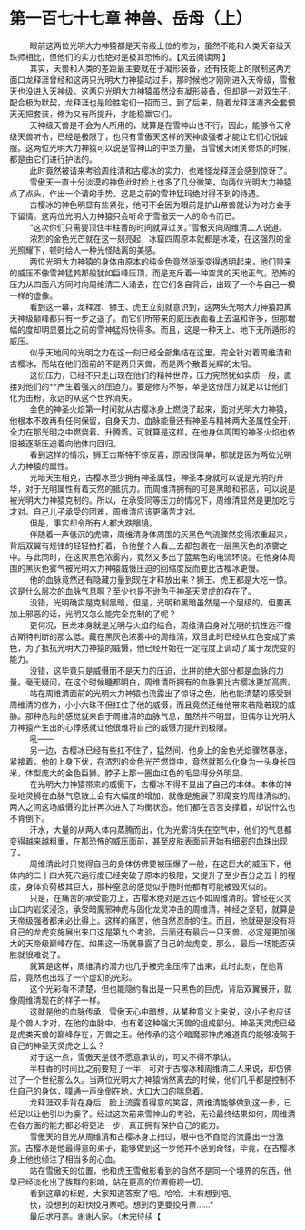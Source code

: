 <h1>第一百七十七章 神兽、岳母（上）</h1>
<div id="content">&nbsp&nbsp&nbsp&nbsp&nbsp&nbsp&nbsp&nbsp
 眼前这两位光明大力神猿都是天帝级上位的修为，虽然不能和人类天帝级天珠师相比，但他们的实力也绝对是极其恐怖的。【风云阅读网.】
 <br/>&nbsp&nbsp&nbsp&nbsp&nbsp&nbsp&nbsp&nbsp
 其实，天兽和人类的差距最主要就在于凝形装备，还有技能上的限制这两方面口龙释涯曾经和这两只光明大力神猿动过手，那时候他才刚刚进入天帝级，雪傲天也没进入天神级。这两只光明大力神猿虽然没有凝形装备，但却是一对双生子，配合极为默契，龙释涯也是险胜宅们一招而已。到了后来，随着龙释涯凑齐全套恨天无把套装，修为又有所提升，才能稳赢它们。
 <br/>&nbsp&nbsp&nbsp&nbsp&nbsp&nbsp&nbsp&nbsp
 天神级天兽是不会为人所用的，就算是在雪神山也不行，因此，能够令天帝级天兽听令，已经是极限了，也只有雪傲天这样的天神级强者才能让它们心悦诚服。这两位光明大力神猿可以说是雪神山的中坚力量，当雪傲天闭关修炼的时候，都是由它们进行护法的。
 <br/>&nbsp&nbsp&nbsp&nbsp&nbsp&nbsp&nbsp&nbsp
 此时竟然被请来考验周维清和古樱冰的实力，也难怪龙释涯会感到惊讶了。
 <br/>&nbsp&nbsp&nbsp&nbsp&nbsp&nbsp&nbsp&nbsp
 雪傲天一直十分淡漠的神色此时脸上也多了几分微笑，向两位光明大力神猿点了点头，作出一个请的手势。这是之前的雪神猛玛绝对得不到的待遇。
 <br/>&nbsp&nbsp&nbsp&nbsp&nbsp&nbsp&nbsp&nbsp
 古樱冰的神色明显有些紧张，他可不会因为眼前是护山帝兽就认为对方会手下留情。这两位光明大力神猿只会听命于雪傲天一人的命令而已。
 <br/>&nbsp&nbsp&nbsp&nbsp&nbsp&nbsp&nbsp&nbsp
 “这次你们只需要顶住半柱香的时间就算过关。”雪傲天向周维清二人说道。
 <br/>&nbsp&nbsp&nbsp&nbsp&nbsp&nbsp&nbsp&nbsp
 浓烈的金色光芒就在这一刻亮起，冰窟四周原本就都是冰凌，在这强烈的金光照耀下，顿时给人一种光怪陆离的美感。
 <br/>&nbsp&nbsp&nbsp&nbsp&nbsp&nbsp&nbsp&nbsp
 两位光明大力神猿的身体由原本的纯金色竟然渐渐变得透明起来，他们带来的威压不像雪神猛鹁那般犹如巨峰压顶，而是充斥着一种空灵的天地正气。恐怖的压力从四面八方同时向周维清二人涌去，在它们各自背后，出现了一个与自己一模一样的虚像。
 <br/>&nbsp&nbsp&nbsp&nbsp&nbsp&nbsp&nbsp&nbsp
 看到这一幕，龙释涯、狮王、虎王立刻就意识到，这两头光明大力神猿距离天神级巅峰都只有一步之遥了。而它们所带来的威压表面看上去温和许多，但那增幅的度却明显要比之前的雪神猛妈快得多。而且，这是一种天上、地下无所遁形的威压。
 <br/>&nbsp&nbsp&nbsp&nbsp&nbsp&nbsp&nbsp&nbsp
 似乎天地间的光明之力在这一刻已经全部集结在这里，完全针对着周维清和古樱冰，而站在他们面前的不是两只天兽，而是两个散着光辉的太阳。
 <br/>&nbsp&nbsp&nbsp&nbsp&nbsp&nbsp&nbsp&nbsp
 这份压力，已经不只走出现在他们的精神世界，压力宪然犹如实质一般，直接对他们的**产生着强大的压迫力。要是修为不够，单是这份压力就足以让他们化为击粉，永远的从这个世界消失。
 <br/>&nbsp&nbsp&nbsp&nbsp&nbsp&nbsp&nbsp&nbsp
 金色的神圣火焰第一时间就从古樱冰身上燃烧了起来，面对光明大力神猿，他根本不敢再有任何保留，自身天力、血脉能量还有神圣与精神两大圣属性全开，全力在那光明之中燃烧着、升腾着。可就算是这样，在他身体周围的神圣火焰也依旧被逐渐压迫着向他体内回归。
 <br/>&nbsp&nbsp&nbsp&nbsp&nbsp&nbsp&nbsp&nbsp
 看到这样的情况，狮王古斯特不惊反喜，原因很简单，那就是因为两位光明大力神猿的属性。
 <br/>&nbsp&nbsp&nbsp&nbsp&nbsp&nbsp&nbsp&nbsp
 光暗天生相克，古樱冰至少拥有神圣属性，神圣本身就可以说是光明的升华，对于光明属性有着天然的抵抗力。而周维清拥有的可是黑暗和邪恶，可以说是被光明大力神猿克制的。所以，在承受同等压力的情况下，周维清显然是更加吃亏才对。自己儿子承受的团难，周维清应该更痛苦才对。
 <br/>&nbsp&nbsp&nbsp&nbsp&nbsp&nbsp&nbsp&nbsp
 但是，事实却令所有人都大跌眼镜。
 <br/>&nbsp&nbsp&nbsp&nbsp&nbsp&nbsp&nbsp&nbsp
 伴随着一声低沉的虎啸，周维清身体周围的灰黑色气流骤然变得浓重起来，背后双翼有规律的轻轻拍打着，令他整个人看上去都包裹在一层黑灰色的浓雾之中。与此同时，在这灰黑色浓雾内，竟然又多出了蓝紫色的电流环绕。在他身体周围的黑灰色雾气被光明大力神猿威慑压迫的回缩度反而要比古樱冰更慢。
 <br/>&nbsp&nbsp&nbsp&nbsp&nbsp&nbsp&nbsp&nbsp
 他的血脉竟然还有隐藏力量到现在才释放出来？狮王、虎王都是大吃一惊。这是什么层次的血脉气息啊？至少也是不逊色于神圣天灵虎的存在了。
 <br/>&nbsp&nbsp&nbsp&nbsp&nbsp&nbsp&nbsp&nbsp
 没错，光明确实是克制黑暗，但是，光明和黑暗虽然是一个层级的，但要再加上邪恶的话，光明又怎么能完全克制的了呢？
 <br/>&nbsp&nbsp&nbsp&nbsp&nbsp&nbsp&nbsp&nbsp
 更何况，巨龙本身就是光明与火焰的结合，周维清自身对光明的抗性远不像古斯特判断的那么低。藏在黑灰色浓雾中的周维清，双目此时已经从红色变成了紫色，为了抵抗光明大力神猿的威慑，他已经开始在一定程度上调动了属于龙虎变的能力。
 <br/>&nbsp&nbsp&nbsp&nbsp&nbsp&nbsp&nbsp&nbsp
 没错，这毕竟只是威慑而不是天力的压迫，比拼的绝大部分都是血脉的力量。毫无疑问，在这个时候睡都明白，周维清所拥有的血脉要比古樱冰更加高贵。
 <br/>&nbsp&nbsp&nbsp&nbsp&nbsp&nbsp&nbsp&nbsp
 站在周维清面前的光明大力神猿也流露出了惊讶之色，他也能清楚的感受到周维清的修为，小小六珠不但扛住了他的威慑，而且竟然还给他带来若隐若现的威胁。那种危险的感觉就来自于周维清的血脉气息，虽然并不明显，但偶尔让光明大力神猿产生出的心悸感就让他很难将自己的威慑力提升到极限。
 <br/>&nbsp&nbsp&nbsp&nbsp&nbsp&nbsp&nbsp&nbsp
 吼——
 <br/>&nbsp&nbsp&nbsp&nbsp&nbsp&nbsp&nbsp&nbsp
 另一边，古樱冰已经有些扛不住了，猛然间，他身上的金色光焰骤然暴涨，紧接着，他的上身下伏，在浓烈的金色光芒燃烧中，竟然就那么化身为一头身长四米，体型庞大的金色巨狮。脖子上那一圈血红色的毛显得分外明显。
 <br/>&nbsp&nbsp&nbsp&nbsp&nbsp&nbsp&nbsp&nbsp
 在光明大力神猿带来的威慑下，古樱冰不得不显出了自己的本体。本体的神圣地灵狮在血脉气息散上会有大幅度的增加，就像是施展了邪麾变的周维清似的。两人之间这场威慑的比拼再次进入了均衡状态。他们都在苦苦支撑着，却说什么也不肯倒下。
 <br/>&nbsp&nbsp&nbsp&nbsp&nbsp&nbsp&nbsp&nbsp
 汗水，大量的从两人体内蒸腾而出，化为光雾消失在空气中，他们的气息都变得越来越粗重，在那恐怖的威压面前，甚至皮肤表面前开始有细密的血珠出现了。
 <br/>&nbsp&nbsp&nbsp&nbsp&nbsp&nbsp&nbsp&nbsp
 周维清此时只觉得自己的身体仿佛要被压爆了一般，在这巨大的威压下，他体内的二十四大死穴运行度已经突破了原本的极限，又提升了至少百分之五十的程度，身体负荷极其巨大，那种窒息的感觉似乎随时他都有可能被毁灭似的。
 <br/>&nbsp&nbsp&nbsp&nbsp&nbsp&nbsp&nbsp&nbsp
 只是，在痛苦的承受能力上，古樱水绝对是远远不如周维清的。曾经在火灵山口内岩浆浸泡，承受暗魔邪神虎与固化龙灵冲击的周维清，神经之坚韧，就算是天帝级强者都未必比得上。这样的痛苦，他自然忍耐的住。而且，他就硬是没有将自己的龙虎变施展出来口这是第九个考验，后面还有最后一只天兽。必定是更加强大的天帝级巅峰存在。如果这一场就暴露了自己的龙虎变，那么，最后一场能否获胜就很难说了。
 <br/>&nbsp&nbsp&nbsp&nbsp&nbsp&nbsp&nbsp&nbsp
 就算是这样，周维清的潜力也几乎被完全压榨了出来，此时此刻，在他背后，竟然也出现了一个虚幻的光彩。
 <br/>&nbsp&nbsp&nbsp&nbsp&nbsp&nbsp&nbsp&nbsp
 这个光彩看不清楚，但也能隐约看出是一只黑色的巨虎，背后双翼展开，就像周维清现在的样子一样。
 <br/>&nbsp&nbsp&nbsp&nbsp&nbsp&nbsp&nbsp&nbsp
 这就是他的血脉传承，雪傲天心中暗想，从某种意义上来说，这小子也应该是个兽人才对，在他的血脉中，也有着这种强大天兽的组成部分。神圣天灵虎已经是虎类天兽的巅峰存在，万兽之王。他传承的这个暗魔邪神虎难道真的能够凌驾于自己的神圣天灵虎之上么？
 <br/>&nbsp&nbsp&nbsp&nbsp&nbsp&nbsp&nbsp&nbsp
 对于这一点，雪傲天是很不愿意承认的，可又不得不承认。
 <br/>&nbsp&nbsp&nbsp&nbsp&nbsp&nbsp&nbsp&nbsp
 半柱香的时间比之前要短了一半，可对于古樱冰和周维清二人来说，却仿佛过了一个世纪那么久。当两位光明大力神猿悄然离去的时候，他们几乎都是控制不住自己的身体，噗通一声坐倒在地，大口大口的喘息着。
 <br/>&nbsp&nbsp&nbsp&nbsp&nbsp&nbsp&nbsp&nbsp
 龙释涯双手背在身后，脸上流露着得意的笑容，周维清能够做到这一步，已经足以让他引以为豪了。经过这次前来雪神山的考验，无论最终结果如何，周维清在各方面的能力都必将更进一步，真正拥有保护自己的能力。
 <br/>&nbsp&nbsp&nbsp&nbsp&nbsp&nbsp&nbsp&nbsp
 雪傲天的目光从周维清和古樱冰身上扫过，眼中也不自觉的流露出一分激赏。古樱冰是他最得意的弟子，能够做到这一步他并不感到奇怪，毕竟，在古樱冰身上他也倾注了相当多的心血。
 <br/>&nbsp&nbsp&nbsp&nbsp&nbsp&nbsp&nbsp&nbsp
 站在雪傲天的位置，他和虎王雪傲影看到的自然不是同一个境界的东西，他早已经淡化出了族群的影响，站在更高的位置俯视一切。
 <br/>&nbsp&nbsp&nbsp&nbsp&nbsp&nbsp&nbsp&nbsp
 看到这章的标题，大家知道答案了吧。哈哈。木有想到吧。
 <br/>&nbsp&nbsp&nbsp&nbsp&nbsp&nbsp&nbsp&nbsp
 快，没想到的赶快投月票吧。想到的更要投月票……”
 <br/>&nbsp&nbsp&nbsp&nbsp&nbsp&nbsp&nbsp&nbsp
 最后求月票。谢谢大家。（未完待续【
 <br/>&nbsp&nbsp&nbsp&nbsp&nbsp&nbsp&nbsp&nbsp
 <br/>&nbsp&nbsp&nbsp&nbsp&nbsp&nbsp&nbsp&nbsp
</div>
